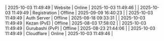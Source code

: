 | 2025-10-03 11:49:49 | Website | Online | 2025-10-03 11:49:46 |
| 2025-10-03 11:49:49 | Registration | Offline | 2025-09-09 16:40:23 |
| 2025-10-03 11:49:49 | Auth Server | Offline | 2025-08-18 09:33:31 |
| 2025-10-03 11:49:49 | Kezan (PvE) | Offline | 2025-08-03 17:58:02 |
| 2025-10-03 11:49:49 | Gurubashi (PvP) | Offline | 2025-08-23 21:44:06 |
| 2025-10-03 11:49:49 | Cloudflare | Online | 2025-10-03 11:49:46 |
